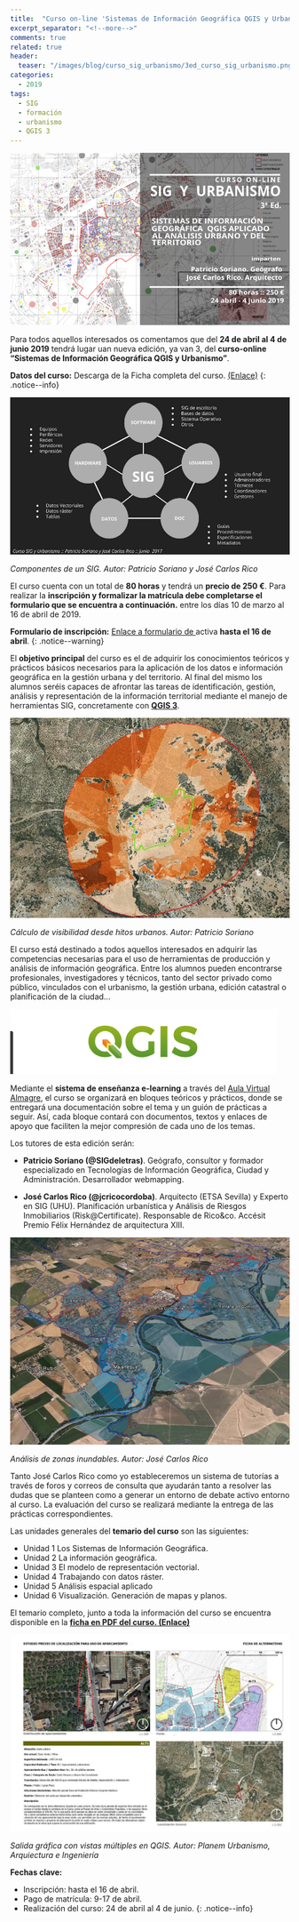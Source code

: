 ```yaml
---
title:  "Curso on-line 'Sistemas de Información Geográfica QGIS y Urbanismo' 3ª Edición"
excerpt_separator: "<!--more-->"
comments: true
related: true
header:
  teaser: "/images/blog/curso_sig_urbanismo/3ed_curso_sig_urbanismo.png" 
categories: 
  - 2019
tags:
  - SIG
  - formación
  - urbanismo
  - QGIS 3
---
```


![Flayer Geowebinar](/images/blog/curso_sig_urbanismo/3ed_curso_sig_urbanismo.png)

Para todos aquellos interesados os comentamos que del **24 de abril al 4 de junio 2019** tendrá lugar uan nueva edición, ya van 3, del  **curso-online “Sistemas de Información Geográfica QGIS y Urbanismo”**.

**Datos del curso:** Descarga de la Ficha completa del curso. [(Enlace)](/images/blog/curso_sig_urbanismo/ficha_3ed_curso_sig_qgis_urbanismo_almagre_2019.pdf)
{: .notice--info}

![Componentes de un SIG](/images/blog/curso_sig_urbanismo/sistema_sig.jpg)

*Componentes de un SIG. Autor: Patricio Soriano y José Carlos Rico*

El curso cuenta con un total de **80 horas**  y tendrá un **precio de 250 €**. Para realizar la **inscripción y formalizar la matrícula debe completarse el formulario que se encuentra a continuación.** entre los días 10 de marzo al 16 de abril de 2019.

**Formulario de inscripción:** [Enlace a formulario de ](http://bit.ly/curso_sigurbanisno) activa **hasta el 16 de abril**.
{: .notice--warning}


El **objetivo principal** del curso es el de adquirir los conocimientos teóricos y prácticos básicos necesarios para la aplicación de los datos e información geográfica en la gestión urbana y del territorio. Al final del mismo los alumnos seréis capaces de afrontar las tareas de identificación, gestión, análisis y representación de la información territorial mediante el manejo de herramientas SIG, concretamente con [**QGIS 3**](https://www.qgis.org/es/site/). 

![Cálculo de visibilidad desde hitos urbanos](/images/blog/curso_sig_urbanismo/visibilidad.jpg)

*Cálculo de visibilidad desde hitos urbanos. Autor: Patricio Soriano*

El curso está destinado a todos aquellos interesados en adquirir las competencias necesarias para el uso de herramientas de producción y análisis de información geográfica. Entre los alumnos pueden encontrarse  profesionales, investigadores y técnicos, tanto del sector privado como público, vinculados con el urbanismo, la gestión urbana, edición catastral o planificación de la ciudad...

![Logo QGIS](/images/blog/curso_sig_urbanismo/qgis.png)

Mediante el **sistema de enseñanza e-learning** a través del [Aula Virtual Almagre](http://www.almagre.es), el curso se organizará en bloques teóricos y prácticos, donde se entregará una documentación sobre el tema y un guión de prácticas a seguir. Así, cada bloque contará con documentos, textos y enlaces de apoyo que faciliten la mejor compresión de cada uno de los temas.

Los tutores de esta edición serán:

- **Patricio Soriano (@SIGdeletras)**. Geógrafo, consultor y formador especializado en Tecnologías de Información Geográfica, Ciudad y Administración. Desarrollador webmapping.

- **José Carlos Rico (@jcricocordoba)**. Arquitecto (ETSA Sevilla) y Experto en SIG (UHU). Planificación urbanística y Análisis de Riesgos Inmobiliarios (Risk@Certificate). Responsable de Rico&co. Accésit Premio Félix Hernández de arquitectura XIII.

![Análisis de zonas inundables. Autor: José Carlos Rico](/images/blog/curso_sig_urbanismo/zonas_inundables_jc.jpg)

*Análisis de zonas inundables. Autor: José Carlos Rico*

Tanto José Carlos Rico como yo estableceremos un sistema de tutorías a través de foros y correos de consulta que ayudarán tanto a resolver las dudas que se planteen como a generar un entorno de debate activo entorno al curso. La evaluación del curso se realizará mediante la entrega de las prácticas correspondientes.

Las unidades generales del **temario del curso** son las siguientes:

- Unidad 1 Los Sistemas de Información Geográfica.
- Unidad 2 La información geográfica.
- Unidad 3 El modelo de representación vectorial.
- Unidad 4 Trabajando con datos ráster.
- Unidad 5 Análisis espacial aplicado
- Unidad 6 Visualización. Generación de mapas y planos.

El temario completo, junto a toda la información del curso se encuentra disponible en la [**ficha en PDF del curso. (Enlace)**](/images/blog/curso_sig_urbanismo/ficha_3ed_curso_sig_urbanismo_almagre_2019.pdf)

![Salida gráfica con vistas múltiples en QGIS](/images/blog/curso_sig_urbanismo/alternativas.jpg)

*Salida gráfica con vistas múltiples en QGIS. Autor: Planem Urbanismo, Arquiectura e Ingeniería*

**Fechas clave:** 
- Inscripción: hasta el 16 de abril.
- Pago de matrícula: 9-17 de abril.
- Realización del curso: 24 de abril al 4 de junio.
{: .notice--info}

